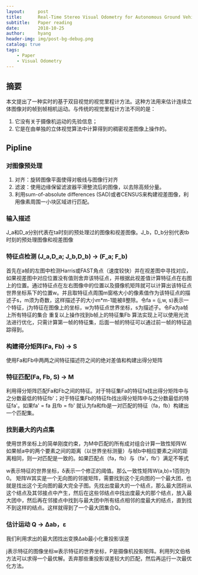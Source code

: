 ```yaml
---
layout:     post
title:      Real-Time Stereo Visual Odometry for Autonomous Ground Vehicles
subtitle:   Paper reading
date:       2018-10-25
author:     hyang
header-img: img/post-bg-debug.png
catalog: true
tags:
    - Paper
    - Visual Odometry
---
```


## 摘要

本文提出了一种实时的基于双目视觉的视觉里程计方法。这种方法用来估计连续立体图像对的帧到帧相机运动。与传统的视觉里程计方法不同的是：
1. 它没有关于摄像机运动的先验信息；
2. 它是在由单独的立体视觉算法中计算得到的稠密视差图像上操作的。
 
## Pipline

### 对图像预处理
1. 对齐：旋转图像平面使得对极线与图像行对齐
2. 滤波：使用边缘保留滤波器平滑整流后的图像，以去除高频分量。
3. 利用sum-of-absolute differences (SAD)或者CENSUS来构建视差图像，利用像素周围一小块区域进行匹配。

### 输入描述
J_a和D_a分别代表在ta时刻的预处理过的图像和视差图像。J_b，D_b分别代表tb时刻的预处理图像和视差图像

### 特征点检测 (J_a,D_a; J_b,D_b) → (F_a; F_b)
首先在a帧的左图中检测Harris或FAST角点（速度较快）并在视差图中寻找对应，如果视差图中对应位置没有值则舍弃该特征点，并根据此视差值计算特征点在右图上的位置。通过特征点在左右图像中的位置以及摄像机矩阵就可以计算出该特征点世界坐标系下的位置w。并且取特征点周围m窗格大小的像素值作为该特征点的描述子s，m须为奇数，这样描述子的大小m*m-1能被8整除。令fa = (j,w, s)表示一个特征，j为特征在图像上的坐标，w为特征点世界坐标，s为描述子。令Fa为a帧上所有特征的集合
重复以上操作找到b帧上的特征集Fb
算法实现上可以使用光流法进行优化，只需计算第一帧的特征集，后面一帧的特征可以通过前一帧的特征追踪得到。
### 构建得分矩阵(Fa, Fb) → S
使用Fa和Fb中两两之间特征描述符之间的绝对差值和构建出得分矩阵
### 特征匹配(Fa, Fb, S) → M
利用得分矩阵匹配Fa和Fb之间的特征。对于特征集Fa的特征fa找出得分矩阵中与之分数最低的特征fb'；对于特征集Fb的特征fb找出得分矩阵中与之分数最低的特征fa'。如果fa' = fa 且fb = fb' 就认为fa和fb是一对匹配的特征（fa，fb）构建出一个匹配集。
###	找到最大的内点集
使用世界坐标上的简单刚度约束，为M中匹配的所有成对组合计算一致性矩阵W. 如果帧a中的两个要素之间的距离（以世界坐标测量）与帧b中相应要素之间的距离相同，则一对匹配是一致的。如果匹配点（fa，fb）与（fa'，fb'）满足不等式

w表示特征的世界坐标，δ表示一个修正的阈值。那么一致性矩阵W(a,b)=1否则为0。
矩阵W其实是一个无向图的邻接矩阵，需要找到这个无向图的一个最大团，也就是找出这个无向图的最大完全子图。先找出度最大的一个结点，那么最大团将从这个结点及其邻接点中产生，然后在这些邻结点中找出度最大的那个结点，放入最大团中，然后再在邻接点中找到与最大团中所有结点相邻的度最大的结点，直到找不到这样的结点。这样就得到了一个最大团集合Q。
### 估计运动  Q → Δab，ε
我们利用求出的最大团找出变换Δab最小化重投影误差

j表示特征的图像坐标w表示特征的世界坐标，P是摄像机投影矩阵。利用列文伯格方法可以求得一个最优解。丢弃那些重投影误差较大的匹配，然后再运行一次最优化方法。






